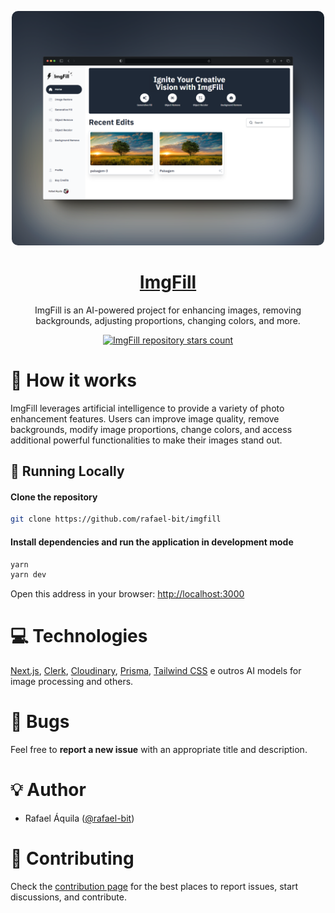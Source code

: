 <p align="center">
   <img src="./public/image.png" style="border-radius: 10px;" width="500"/>
</p>

<h1 align="center">
    <a href="#">ImgFill</a>
</h1>

<p align="center">
    ImgFill is an AI-powered project for enhancing images, removing backgrounds, adjusting proportions, changing colors, and more.
</p>
<p align="center">
  <a href="https://github.com/rafael-bit/imgfill">
  	<img src="https://img.shields.io/github/stars/rafael-bit/imgfill?label=rafael-bit%2Fimgfill" alt="ImgFill repository stars count" />
  </a>
</p>

# 🚀 How it works

ImgFill leverages artificial intelligence to provide a variety of photo enhancement features. Users can improve image quality, remove backgrounds, modify image proportions, change colors, and access additional powerful functionalities to make their images stand out.

## 👷 Running Locally

#### Clone the repository

```bash
git clone https://github.com/rafael-bit/imgfill
```

#### Install dependencies and run the application in development mode

```bash
yarn
yarn dev
```

Open this address in your browser: [http://localhost:3000](http://localhost:3000/)

# 💻 Technologies

[Next.js](https://nextjs.org/), [Clerk](https://clerk.com/), [Cloudinary](https://cloudinary.com/), [Prisma](https://www.prisma.io/), [Tailwind CSS](https://tailwindcss.com/) e outros AI models for image processing and others.

#  🚩 Bugs

Feel free to **report a new issue** with an appropriate title and description.

# 💡 Author

- Rafael Áquila ([@rafael-bit](https://github.com/rafael-bit))

# 🔧 Contributing

Check the [contribution page](https://github.com/rafael-bit/imgfill/blob/master/CONTRIBUTING.md) for the best places to report issues, start discussions, and contribute.
